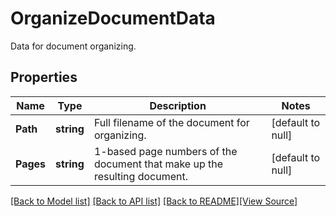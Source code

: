 # OrganizeDocumentData
Data for document organizing.

## Properties
Name | Type | Description | Notes
------------ | ------------- | ------------- | -------------
**Path** | **string** | Full filename of the document for organizing. | [default to null]
**Pages** | **string** | 1-based page numbers of the document that make up the resulting document. | [default to null]

[[Back to Model list]](../README.md#documentation-for-models) [[Back to API list]](../README.md#documentation-for-api-endpoints) [[Back to README]](../README.md)[[View Source]](../organize_document_data.go)


